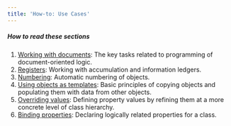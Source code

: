 ```yaml
---
title: 'How-to: Use Cases'
---
```


##### How to read these sections

1.  [Working with documents](How-to_Working_with_documents.md): The key tasks related to programming of document-oriented logic.
2.  [Registers](How-to_Registers.md): Working with accumulation and information ledgers.
3.  [Numbering](How-to_Numbering.md): Automatic numbering of objects.
4.  [Using objects as templates](How-to_Using_objects_as_templates.md): Basic principles of copying objects and populating them with data from other objects.
5.  [Overriding values](How-to_Overriding_values.md): Defining property values by refining them at a more concrete level of class hierarchy.
6.  [Binding properties](How-to_Binding_properties.md): Declaring logically related properties for a class.
